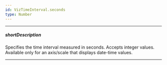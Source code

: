 ```yaml
---
id: VizTimeInterval.seconds
type: Number
---
```

---
##### shortDescription
Specifies the time interval measured in seconds. Accepts integer values. Available only for an axis/scale that displays date-time values.

---
